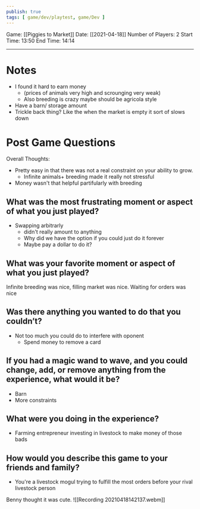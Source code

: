 ```yaml
---
publish: true
tags: [ game/dev/playtest, game/Dev ]
---
```


Game: [[Piggies to Market]]
Date: [[2021-04-18]]
Number of Players: 2
Start Time: 13:50
End Time: 14:14

---

# Notes
- I found it hard to earn money
	- (prices of animals very high and scrounging very weak)
	- Also breeding is crazy maybe should be agricola style
- Have a barn/ storage amount
- Trickle back thing? Like the when the market is empty it sort of slows down

# Post Game Questions
Overall Thoughts:
- Pretty easy in that there was not a real constraint on your ability to grow.
	- Infinite animals+ breeding made it really not stressful
- Money wasn't that helpful partifularly with breeding

## What was the most frustrating moment or aspect of what you just played?
- Swapping arbitrarly
	- didn't really amount to anything
	- Why did we have the option if you could just do it forever
	- Maybe pay a dollar to do it?

## What was your favorite moment or aspect of what you just played?
Infinite breeding was nice, filling market was nice. Waiting for orders was nice

## Was there anything you wanted to do that you couldn’t?
- Not too much you could do to interfere with oponent
	- Spend money to remove a card
## If you had a magic wand to wave, and you could change, add, or remove anything from the experience, what would it be?
- Barn
- More constraints
## What were you doing in the experience?
- Farming entrepreneur investing in livestock to make money of those bads

## How would you describe this game to your friends and family?
- You're a livestock mogul trying to fulfill the most orders before your rival livestock person

Benny thought it was cute.
![[Recording 20210418142137.webm]]
